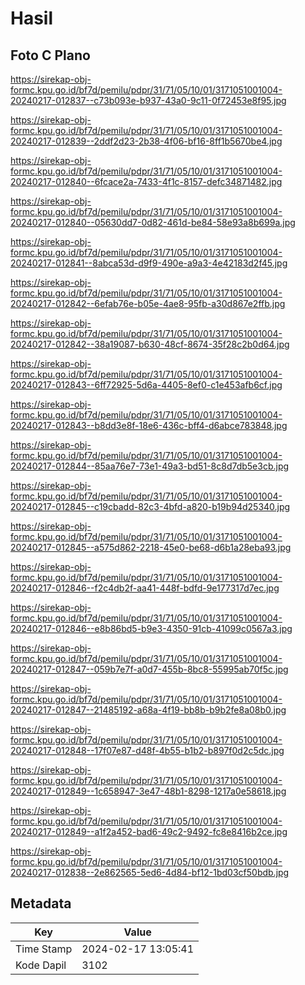 # Hasil

## Foto C Plano

https://sirekap-obj-formc.kpu.go.id/bf7d/pemilu/pdpr/31/71/05/10/01/3171051001004-20240217-012837--c73b093e-b937-43a0-9c11-0f72453e8f95.jpg

https://sirekap-obj-formc.kpu.go.id/bf7d/pemilu/pdpr/31/71/05/10/01/3171051001004-20240217-012839--2ddf2d23-2b38-4f06-bf16-8ff1b5670be4.jpg

https://sirekap-obj-formc.kpu.go.id/bf7d/pemilu/pdpr/31/71/05/10/01/3171051001004-20240217-012840--6fcace2a-7433-4f1c-8157-defc34871482.jpg

https://sirekap-obj-formc.kpu.go.id/bf7d/pemilu/pdpr/31/71/05/10/01/3171051001004-20240217-012840--05630dd7-0d82-461d-be84-58e93a8b699a.jpg

https://sirekap-obj-formc.kpu.go.id/bf7d/pemilu/pdpr/31/71/05/10/01/3171051001004-20240217-012841--8abca53d-d9f9-490e-a9a3-4e42183d2f45.jpg

https://sirekap-obj-formc.kpu.go.id/bf7d/pemilu/pdpr/31/71/05/10/01/3171051001004-20240217-012842--6efab76e-b05e-4ae8-95fb-a30d867e2ffb.jpg

https://sirekap-obj-formc.kpu.go.id/bf7d/pemilu/pdpr/31/71/05/10/01/3171051001004-20240217-012842--38a19087-b630-48cf-8674-35f28c2b0d64.jpg

https://sirekap-obj-formc.kpu.go.id/bf7d/pemilu/pdpr/31/71/05/10/01/3171051001004-20240217-012843--6ff72925-5d6a-4405-8ef0-c1e453afb6cf.jpg

https://sirekap-obj-formc.kpu.go.id/bf7d/pemilu/pdpr/31/71/05/10/01/3171051001004-20240217-012843--b8dd3e8f-18e6-436c-bff4-d6abce783848.jpg

https://sirekap-obj-formc.kpu.go.id/bf7d/pemilu/pdpr/31/71/05/10/01/3171051001004-20240217-012844--85aa76e7-73e1-49a3-bd51-8c8d7db5e3cb.jpg

https://sirekap-obj-formc.kpu.go.id/bf7d/pemilu/pdpr/31/71/05/10/01/3171051001004-20240217-012845--c19cbadd-82c3-4bfd-a820-b19b94d25340.jpg

https://sirekap-obj-formc.kpu.go.id/bf7d/pemilu/pdpr/31/71/05/10/01/3171051001004-20240217-012845--a575d862-2218-45e0-be68-d6b1a28eba93.jpg

https://sirekap-obj-formc.kpu.go.id/bf7d/pemilu/pdpr/31/71/05/10/01/3171051001004-20240217-012846--f2c4db2f-aa41-448f-bdfd-9e177317d7ec.jpg

https://sirekap-obj-formc.kpu.go.id/bf7d/pemilu/pdpr/31/71/05/10/01/3171051001004-20240217-012846--e8b86bd5-b9e3-4350-91cb-41099c0567a3.jpg

https://sirekap-obj-formc.kpu.go.id/bf7d/pemilu/pdpr/31/71/05/10/01/3171051001004-20240217-012847--059b7e7f-a0d7-455b-8bc8-55995ab70f5c.jpg

https://sirekap-obj-formc.kpu.go.id/bf7d/pemilu/pdpr/31/71/05/10/01/3171051001004-20240217-012847--21485192-a68a-4f19-bb8b-b9b2fe8a08b0.jpg

https://sirekap-obj-formc.kpu.go.id/bf7d/pemilu/pdpr/31/71/05/10/01/3171051001004-20240217-012848--17f07e87-d48f-4b55-b1b2-b897f0d2c5dc.jpg

https://sirekap-obj-formc.kpu.go.id/bf7d/pemilu/pdpr/31/71/05/10/01/3171051001004-20240217-012849--1c658947-3e47-48b1-8298-1217a0e58618.jpg

https://sirekap-obj-formc.kpu.go.id/bf7d/pemilu/pdpr/31/71/05/10/01/3171051001004-20240217-012849--a1f2a452-bad6-49c2-9492-fc8e8416b2ce.jpg

https://sirekap-obj-formc.kpu.go.id/bf7d/pemilu/pdpr/31/71/05/10/01/3171051001004-20240217-012838--2e862565-5ed6-4d84-bf12-1bd03cf50bdb.jpg


## Metadata

| Key        | Value               |
| ---------- | ------------------- |
| Time Stamp | 2024-02-17 13:05:41 |
| Kode Dapil | 3102                |



